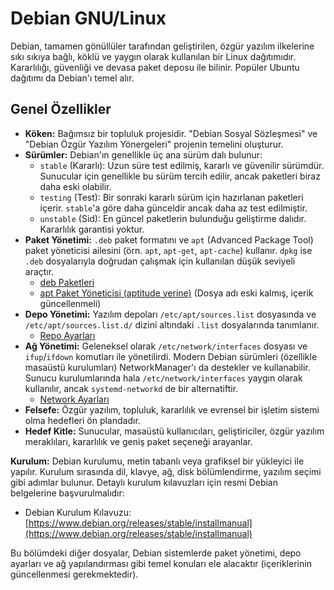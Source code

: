 # Debian GNU/Linux

Debian, tamamen gönüllüler tarafından geliştirilen, özgür yazılım ilkelerine sıkı sıkıya bağlı, köklü ve yaygın olarak kullanılan bir Linux dağıtımıdır. Kararlılığı, güvenliği ve devasa paket deposu ile bilinir. Popüler Ubuntu dağıtımı da Debian'ı temel alır.

## Genel Özellikler

*   **Köken:** Bağımsız bir topluluk projesidir. "Debian Sosyal Sözleşmesi" ve "Debian Özgür Yazılım Yönergeleri" projenin temelini oluşturur.
*   **Sürümler:** Debian'ın genellikle üç ana sürüm dalı bulunur:
    *   `stable` (Kararlı): Uzun süre test edilmiş, kararlı ve güvenilir sürümdür. Sunucular için genellikle bu sürüm tercih edilir, ancak paketleri biraz daha eski olabilir.
    *   `testing` (Test): Bir sonraki kararlı sürüm için hazırlanan paketleri içerir. `stable`'a göre daha günceldir ancak daha az test edilmiştir.
    *   `unstable` (Sid): En güncel paketlerin bulunduğu geliştirme dalıdır. Kararlılık garantisi yoktur.
*   **Paket Yönetimi:** `.deb` paket formatını ve `apt` (Advanced Package Tool) paket yöneticisi ailesini (örn. `apt`, `apt-get`, `apt-cache`) kullanır. `dpkg` ise `.deb` dosyalarıyla doğrudan çalışmak için kullanılan düşük seviyeli araçtır.
    *   [deb Paketleri](deb-paketleri.md)
    *   [apt Paket Yöneticisi (aptitude yerine)](aptitude-paket-yoeneticisi.md) (Dosya adı eski kalmış, içerik güncellenmeli)
*   **Depo Yönetimi:** Yazılım depoları `/etc/apt/sources.list` dosyasında ve `/etc/apt/sources.list.d/` dizini altındaki `.list` dosyalarında tanımlanır.
    *   [Repo Ayarları](repo-ayarlari.md)
*   **Ağ Yönetimi:** Geleneksel olarak `/etc/network/interfaces` dosyası ve `ifup`/`ifdown` komutları ile yönetilirdi. Modern Debian sürümleri (özellikle masaüstü kurulumları) NetworkManager'ı da destekler ve kullanabilir. Sunucu kurulumlarında hala `/etc/network/interfaces` yaygın olarak kullanılır, ancak `systemd-networkd` de bir alternatiftir.
    *   [Network Ayarları](network-ayarlari.md)
*   **Felsefe:** Özgür yazılım, topluluk, kararlılık ve evrensel bir işletim sistemi olma hedefleri ön plandadır.
*   **Hedef Kitle:** Sunucular, masaüstü kullanıcıları, geliştiriciler, özgür yazılım meraklıları, kararlılık ve geniş paket seçeneği arayanlar.

**Kurulum:**
Debian kurulumu, metin tabanlı veya grafiksel bir yükleyici ile yapılır. Kurulum sırasında dil, klavye, ağ, disk bölümlendirme, yazılım seçimi gibi adımlar bulunur. Detaylı kurulum kılavuzları için resmi Debian belgelerine başvurulmalıdır:
*   Debian Kurulum Kılavuzu: [https://www.debian.org/releases/stable/installmanual](https://www.debian.org/releases/stable/installmanual)

Bu bölümdeki diğer dosyalar, Debian sistemlerde paket yönetimi, depo ayarları ve ağ yapılandırması gibi temel konuları ele alacaktır (içeriklerinin güncellenmesi gerekmektedir).
